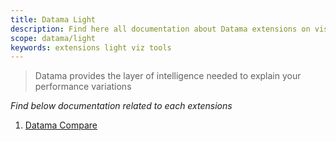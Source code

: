 ```yaml
---
title: Datama Light
description: Find here all documentation about Datama extensions on visualization tools
scope: datama/light
keywords: extensions light viz tools
---
```


> Datama provides the layer of intelligence needed to explain your performance variations

_Find below documentation related to each extensions_

1. [Datama Compare]({{site.url}}/{{site.baseurl}}/extensions/datama-compare/introduction.html)